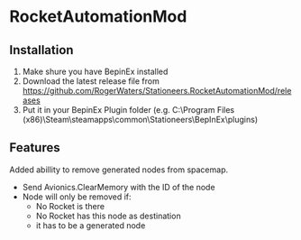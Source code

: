 # RocketAutomationMod
## Installation
1. Make shure you have BepinEx installed
2. Download the latest release file from https://github.com/RogerWaters/Stationeers.RocketAutomationMod/releases
3. Put it in your BepinEx Plugin folder (e.g. C:\Program Files (x86)\Steam\steamapps\common\Stationeers\BepInEx\plugins)

## Features
Added abillity to remove generated nodes from spacemap.

- Send Avionics.ClearMemory with the ID of the node
- Node will only be removed if:
  - No Rocket is there
  - No Rocket has this node as destination
  - it has to be a generated node
